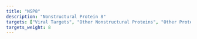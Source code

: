 ```yaml
---
title: "NSP8"
description: "Nonstructural Protein 8"
targets: ["Viral Targets", "Other Nonstructural Proteins", "Other Proteins"]
targets_weight: 8
---
```



